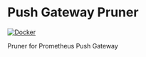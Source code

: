 # Push Gateway Pruner

[![Docker](https://github.com/MarshallWace/push-gateway-pruner/workflows/Publish%20Docker/badge.svg)](https://github.com/MarshallWace/push-gateway-pruner/actions?query=workflow%3A%22Publish+Docker%22) 

Pruner for Prometheus Push Gateway